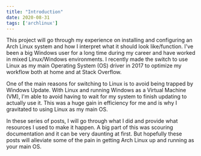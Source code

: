 ```yaml
---
title: "Introduction"
date: 2020-08-31
tags: ['archlinux']
---
```


This project will go through my experience on installing and configuring an
Arch Linux system and how I interpret what it should look like/function. I've
been a big Windows user for a long time during my career and have worked in mixed
Linux/Windows environments. I recently made the switch to use Linux as my main
Operating System (OS) driver in 2017 to optimize my workflow both at home and at
Stack Overflow.

One of the main reasons for switching to Linux is to avoid being trapped by
Windows Update. With Linux and running Windows as a Virtual Machine (VM), I'm able to avoid
having to wait for my system to finish updating to actually use it. This was a huge gain in
efficiency for me and is why I gravitated to using Linux as my main OS.

In these series of posts, I will go through what I did and provide what
resources I used to make it happen. A big part of this was scouring documentation and it can be very daunting at
first. But hopefully these posts will alleviate some of the pain in getting Arch Linux up and running
as your main OS.
